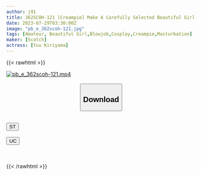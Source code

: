```yaml
---
author: j91
title: 362SCOH-121 [Creampie] Make A Carefully Selected Beautiful Girl Cosplay And Impregnate My C***d! [Rena] Yuu Kiriyama
date: 2023-07-29T03:30:00Z
image: "pb_e_362scoh-121.jpg"
tags: [Amateur, Beautiful Girl,Blowjob,Cosplay,Creampie,Masturbation]
maker: [Scotch]
actress: [Yuu Kiriyama]
---
```



{{< rawhtml >}}

<div class="video" data-videoid="V60Py1l26miKKZY">
    <a href="javascript:;">
        <img src="https://my.j91.asia/posts/pb_e_362scoh-121/pb_e_362scoh-121.jpg" width="WIDTH" height="HEIGHT" alt="pb_e_362scoh-121.mp4" loading="lazy">
    </a>
</div>

<script type="text/javascript" src="https://j91.asia/asset/on-demand-st.js"></script>

<br>
  <link rel="stylesheet" href="https://j91.asia/asset/bs5.css">
  
  <center>
  <button class="btn btn-primary" type="button" data-bs-toggle="collapse" data-bs-target=".multi-collapse" aria-expanded="false" aria-controls="multiCollapseExample1 multiCollapseExample2"><h2>Download</h2></button></center>
</p>
<div class="row">
  <div class="col">
    <div class="collapse multi-collapse" id="multiCollapseExample1">
      <div class="card card-body">
	      	      <br>
<div class="buttons">  
<a href="https://streamtape.to/v/V60Py1l26miKKZY"><button class="btn-hover color-3"><i class="fa fa-download"></i> ST</button></a></div>
    </div>
  </div>
</div>
  <div class="col">
    <div class="collapse multi-collapse" id="multiCollapseExample2">
      <div class="card card-body">
	      <br>
<div class="buttons">
    <a href="https://userscloud.com/xt9lvsonfkhn"><button class="btn-hover color-9"><i class="fa fa-download"></i> UC</button></a></div>
<br><br>
      </div>
    </div>
  </div>
</div>

{{< /rawhtml >}}

